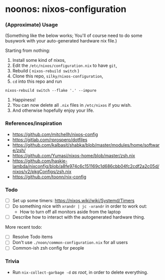 # noonos: nixos-configuration

### (Approximate) Usage

(Something like the below works; You'll of course need to do some busywork
 with your auto-generated hardware nix file.)

Starting from nothing:

1. Install some kind of nixos,
1. Edit the `/etc/nixos/configuration.nix` to have `git`,
1. Rebuild ( `nixos-rebuild switch` )
1. Clone this repo, `silky/nixos-configuration`,
1. `cd` into this repo and run
  ```
  nixos-rebuild switch --flake '.' --impure
  ```
1. Happiness!
1. You can now delete all `.nix` files in `/etc/nixos` if you wish.
1. And otherwise hopefully enjoy your life.


### References/inspiration

- <https://github.com/mitchellh/nixos-config>
- <https://gitlab.com/rprospero/dotfiles>
- <https://github.com/kalbasit/shabka/blob/master/modules/home/software/zsh/>
- <https://github.com/Yumasi/nixos-home/blob/master/zsh.nix>
- <https://github.com/haskie-lambda/nixconfig/blob/a8fe974c6c151169c1d686cbb04fc2cdf2a2c05d/nixos/v2/pkgConfigs/zsh.nix>
- <https://github.com/toonn/nix-config>


### Todo

- [ ] Set up some timers: <https://nixos.wiki/wiki/Systemd/Timers>
- [ ] Do something nice with `xrandr | jc -xrandr` in order to work out:
  - How to turn off all monitors aside from the laptop
- [ ] Describe how to interact with the autogenerated hardware thing.

More recent todo:

- [ ] Resolve Todo items
- [ ] Don't use `./noon/common-configuration.nix` for all users
- [ ] Common-ish zsh config for people

### Trivia

- Run `nix-collect-garbage -d` _as root_, in order to delete everything.
